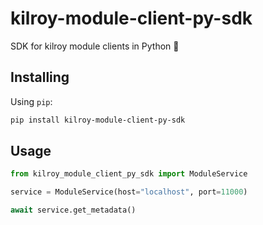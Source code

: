# kilroy-module-client-py-sdk

SDK for kilroy module clients in Python 🧰

## Installing

Using `pip`:

```sh
pip install kilroy-module-client-py-sdk
```

## Usage

```python
from kilroy_module_client_py_sdk import ModuleService

service = ModuleService(host="localhost", port=11000)

await service.get_metadata()
```
